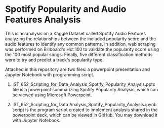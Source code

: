 # Spotify Popularity and Audio Features Analysis

This is an analysis on a Kaggle Dataset called Spotify Audio Features analyzing the relationships between the included popularity score and the audio features to identify any common patterns. In addition, web scraping was performed on Billboard's Hot 100 to validate the popularity score using the 100 most popular songs. Finally, five different classification methods were to try and predict a track's popularity type. 


Attached in this repository are two files: a powerpoint presentation and Jupyter Notebook with programming script. 

1. IST_652_Scripting_for_Data_Analysis_Spotify_Popularity_Analysis.pptx file is a powerpoint summarizing Spotify Popularity Analysis, which can be viewed using Microsoft Powerpoint. 

2. IST_652_Scripting_for_Data Analysis_Spotify_Popularity_Analysis.ipynb script is the program script created to implement analysis shared in the powerpoint deck, which can be viewed in GitHub. You may download it with Jupyter Notebook. 
